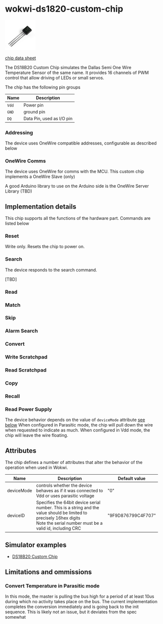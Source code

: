 # wokwi-ds1820-custom-chip
<img src="ds18b20.jpg" width="100" height="100"/>

[chip data sheet](https://datasheets.maximintegrated.com/en/ds/DS18B20.pdf)

The DS18B20 Custom Chip simulates the Dallas Semi One Wire Temperature Sensor of the same name. 
It provides 16 channels of PWM control that allow driving of LEDs or small servos. 

The chip has the following pin groups

| Name         | Description                                            |
| ------------ | ------------------------------------------------------ |
| `Vdd`   | Power pin          |
| `GND`     | ground pin                        |
| `DQ`      | Data Pin, used as I/O pin           |


### Addressing
The device uses OneWire compatible addresses, configurable as described below
### OneWire Comms 
The device uses OneWire for comms with the MCU. This custom chip implements a OneWire Slave (only)

A good Arduino library to use on the Arduino side is the OneWire Server Library (TBD)


## Implementation details
This chip supports all the functions of the hardware part. Commands are listed below

### Reset 
Write only. Resets the chip to power on. 

### Search
The device responds to the search command.

[TBD]
### Read

### Match

### Skip

### Alarm Search

### Convert

### Write Scratchpad

### Read Scratchpad

### Copy

### Recall 

### Read Power Supply
The device behavior depends on the value of `deviceMode` attribute [see below](#devicemode)
When configured in Parasitic mode, the chip will pull down the wire when requested to indicate as much. When configured in Vdd mode, the chip will leave the wire floating.


## Attributes
The chip defines a number of attributes that alter the behavior of the  operation when used in Wokwi. 

| Name         | Description                                            | Default value             |
| ------------ | ------------------------------------------------------ | ------------------------- |
| <span id="deviceMode">deviceMode</span>   |  controls whether the device behaves as if it was connected to Vdd or uses parasitic voltage | "0"                 |
| <span id="deviceID">deviceID</span>   |  Specifies the 64bit device serial number. This is a string and the value should be limited to precisely 16hex digits<br>Note the serial number must be a valid id, including CRC | "9F9D876799C4F707"                 |

## Simulator examples

- [DS18B20 Custom Chip](https://wokwi.com/projects/350278641316266578)

##  Limitations and ommissions
### Convert Temperature in Parasitic mode
In this mode, the master is pulling the bus high for a period of at least 10us during which no activity 
takes place on the bus. The current implementation completes the conversion immediately and is going back 
to the init sequence. This is likely not an issue, but it deviates from the spec somewhat

